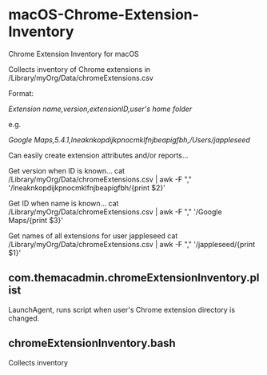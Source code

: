 # macOS-Chrome-Extension-Inventory
Chrome Extension Inventory for macOS

Collects inventory of Chrome extensions in /Library/myOrg/Data/chromeExtensions.csv

Format:

*Extension name,version,extensionID,user's home folder*

e.g.

*Google Maps,5.4.1,lneaknkopdijkpnocmklfnjbeapigfbh,/Users/jappleseed*

Can easily create extension attributes and/or reports...

Get version when ID is known...
cat /Library/myOrg/Data/chromeExtensions.csv | awk -F "," '/lneaknkopdijkpnocmklfnjbeapigfbh/{print $2}'

Get ID when name is known...
cat /Library/myOrg/Data/chromeExtensions.csv | awk -F "," '/Google Maps/{print $3}'

Get names of all extensions for user jappleseed
cat /Library/myOrg/Data/chromeExtensions.csv | awk -F "," '/jappleseed/{print $1}'

## com.themacadmin.chromeExtensionInventory.plist
LaunchAgent, runs script when user's Chrome extension directory is changed.

## chromeExtensionInventory.bash
Collects inventory
